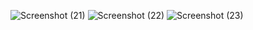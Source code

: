 ![Screenshot (21)](https://user-images.githubusercontent.com/121231024/221403620-55f1cc7f-d23e-4d16-8f51-5c0b3751208a.png)
![Screenshot (22)](https://user-images.githubusercontent.com/121231024/221403627-5d14988a-bd79-42bf-b43f-821e5053d8bd.png)
![Screenshot (23)](https://user-images.githubusercontent.com/121231024/221403632-2db49dc0-d8bf-4139-8993-7401b24c1e14.png)
